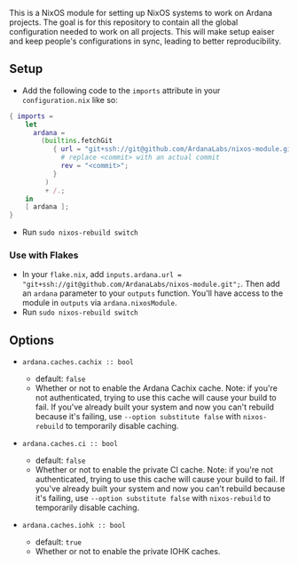 This is a NixOS module for setting up NixOS systems to work on Ardana projects. The goal is for this repository to contain all the global configuration needed to work on all projects. This will make setup eaiser and keep people's configurations in sync, leading to better reproducibility.

## Setup
- Add the following code to the `imports` attribute in your `configuration.nix` like so:

```nix
{ imports =
    let
      ardana =
        (builtins.fetchGit
           { url = "git+ssh://git@github.com/ArdanaLabs/nixos-module.git";
             # replace <commit> with an actual commit
             rev = "<commit>";
           }
         )
         + /.;
    in
    [ ardana ];
}
```
- Run `sudo nixos-rebuild switch`

### Use with Flakes
- In your `flake.nix`, add `inputs.ardana.url = "git+ssh://git@github.com/ArdanaLabs/nixos-module.git";`. Then add an `ardana` parameter to your `outputs` function. You'll have access to the module in `outputs` via `ardana.nixosModule`.
- Run `sudo nixos-rebuild switch`

## Options
- `ardana.caches.cachix :: bool`
  - default: `false`
  - Whether or not to enable the Ardana Cachix cache. Note: if you're not authenticated, trying to use this cache will cause your build to fail. If you've already built your system and now you can't rebuild because it's failing, use `--option substitute false` with `nixos-rebuild` to temporarily disable caching.

- `ardana.caches.ci :: bool`
  - default: `false`
  - Whether or not to enable the private CI cache. Note: if you're not authenticated, trying to use this cache will cause your build to fail. If you've already built your system and now you can't rebuild because it's failing, use `--option substitute false` with `nixos-rebuild` to temporarily disable caching.

- `ardana.caches.iohk :: bool`
  - default: `true`
  - Whether or not to enable the private IOHK caches.
